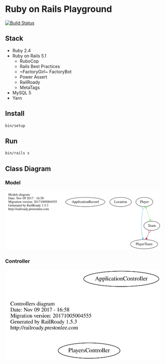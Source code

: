 # Ruby on Rails Playground

[![Build Status](https://travis-ci.org/ybiquitous/rails-playground.svg?branch=master)](https://travis-ci.org/ybiquitous/rails-playground)

## Stack

- Ruby 2.4
- Ruby on Rails 5.1
  - RuboCop
  - Rails Best Practices
  - ~FactoryGirl~ FactoryBot
  - Power Assert
  - RailRoady
  - MetaTags
- MySQL 5
- Yarn

## Install

```sh
bin/setup
```

## Run

```sh
bin/rails s
```

## Class Diagram

### Model

![Diagram of Models](doc/models_brief.svg)

### Controller

![Diagram of Controllers](doc/controllers_brief.svg)

